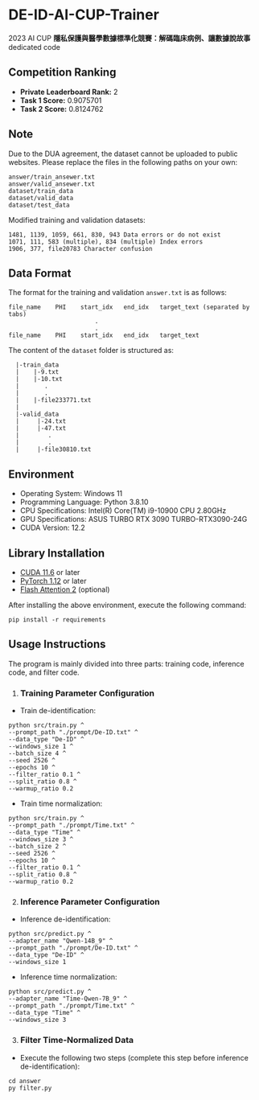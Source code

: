 # DE-ID-AI-CUP-Trainer
2023 AI CUP **隱私保護與醫學數據標準化競賽：解碼臨床病例、讓數據說故事** dedicated code

## Competition Ranking
* **Private Leaderboard Rank:** 2
* **Task 1 Score:** 0.9075701 
* **Task 2 Score:** 0.8124762 

## Note
Due to the DUA agreement, the dataset cannot be uploaded to public websites. Please replace the files in the following paths on your own:
```
answer/train_ansewer.txt
answer/valid_ansewer.txt
dataset/train_data
dataset/valid_data
dataset/test_data
```

Modified training and validation datasets:
```
1481, 1139, 1059, 661, 830, 943 Data errors or do not exist
1071, 111, 583 (multiple), 834 (multiple) Index errors
1906, 377, file20783 Character confusion
```

## Data Format
The format for the training and validation `answer.txt` is as follows:
```
file_name    PHI    start_idx   end_idx   target_text (separated by tabs)
                        .
                        .
file_name    PHI    start_idx   end_idx   target_text
```

The content of the `dataset` folder is structured as:
```
  |-train_data
  |    |-9.txt
  |    |-10.txt
  |       .
  |       .
  |    |-file233771.txt
  |
  |-valid_data
  |     |-24.txt
  |     |-47.txt
  |        .
  |        .
  |     |-file30810.txt
```

## Environment
* Operating System: Windows 11
* Programming Language: Python 3.8.10
* CPU Specifications: Intel(R) Core(TM) i9-10900 CPU 2.80GHz
* GPU Specifications: ASUS TURBO RTX 3090 TURBO-RTX3090-24G
* CUDA Version: 12.2

## Library Installation
* [CUDA 11.6](https://www.nvidia.com/zh-tw/geforce/technologies/cuda/) or later
* [PyTorch 1.12](https://pytorch.org/) or later
* [Flash Attention 2](https://github.com/Dao-AILab/flash-attention) (optional)

After installing the above environment, execute the following command:
```
pip install -r requirements
```

## Usage Instructions
The program is mainly divided into three parts: training code, inference code, and filter code.

1. ### Training Parameter Configuration
* Train de-identification:
```
python src/train.py ^
--prompt_path "./prompt/De-ID.txt" ^
--data_type "De-ID" ^
--windows_size 1 ^
--batch_size 4 ^
--seed 2526 ^
--epochs 10 ^
--filter_ratio 0.1 ^
--split_ratio 0.8 ^
--warmup_ratio 0.2
```
* Train time normalization:
```
python src/train.py ^
--prompt_path "./prompt/Time.txt" ^
--data_type "Time" ^
--windows_size 3 ^
--batch_size 2 ^
--seed 2526 ^
--epochs 10 ^
--filter_ratio 0.1 ^
--split_ratio 0.8 ^
--warmup_ratio 0.2
```

2. ### Inference Parameter Configuration
* Inference de-identification:
```
python src/predict.py ^
--adapter_name "Qwen-14B_9" ^
--prompt_path "./prompt/De-ID.txt" ^
--data_type "De-ID" ^
--windows_size 1
```
* Inference time normalization:
```
python src/predict.py ^
--adapter_name "Time-Qwen-7B_9" ^
--prompt_path "./prompt/Time.txt" ^
--data_type "Time" ^
--windows_size 3
```

3. ### Filter Time-Normalized Data
* Execute the following two steps (complete this step before inference de-identification):
```
cd answer
py filter.py
```
